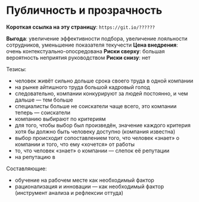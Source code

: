 # Публичность и прозрачность

**Короткая ссылка на эту страницу**: `https://git.io/??????`

**Выгода**: увеличение эффективности подбора, увеличение лояльности сотрудников, уменьшение показателя текучести
**Цена внедрения**: очень контекстуально-опосредована
**Риски сверху**: большая вероятность неприятия руководством
**Риски снизу**: нет

Тезисы:
- человек живёт сильно дольше срока своего труда в одной компании
- на рынке айтишного труда большой кадровый голод
- следовательно, компании конкурируют за людей постоянно, и чем дальше — тем больше
- специалисты больше не соискатели чаще всего, это компании теперь — соискатели
- компанию выбирают по критериям
- для того, чтобы выбор был произведён, значение каждого критерия хотя бы должно быть человеку доступно (компания известна)
- выбор происходит сопоставлением того, что человек «знает» о компании и того, что ему «хочется» от работы
- то, что человек «знает» о компании — слепок её репутации
- на репутацию в

Составляющие:
- обучение на рабочем месте как необходимый фактор
- рационализация и инновации — как необходимый фактор (инструмент анализа и рефлексии оттуда)
